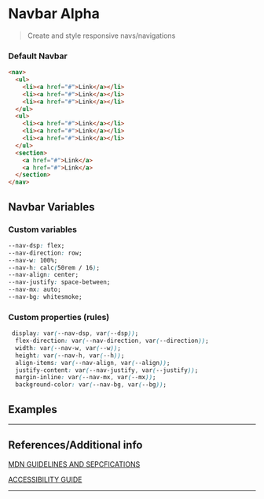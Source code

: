 # Navbar <span role="note" style="--note: var(--alpha)">Alpha</span>

> Create and style responsive navs/navigations

### Default Navbar

```html preview
<nav>
  <ul>
    <li><a href="#">Link</a></li>
    <li><a href="#">Link</a></li>
    <li><a href="#">Link</a></li>
  </ul>
  <ul>
    <li><a href="#">Link</a></li>
    <li><a href="#">Link</a></li>
    <li><a href="#">Link</a></li>
  </ul>
  <section>
    <a href="#">Link</a>
    <a href="#">Link</a>
  </section>
</nav>

```

## Navbar Variables

### Custom variables

```css
--nav-dsp: flex;
--nav-direction: row;
--nav-w: 100%;
--nav-h: calc(50rem / 16);
--nav-align: center;
--nav-justify: space-between;
--nav-mx: auto;
--nav-bg: whitesmoke;
```

### Custom properties (rules)

```css
 display: var(--nav-dsp, var(--dsp));
  flex-direction: var(--nav-direction, var(--direction));
  width: var(--nav-w, var(--w));
  height: var(--nav-h, var(--h));
  align-items: var(--nav-align, var(--align));
  justify-content: var(--nav-justify, var(--justify));
  margin-inline: var(--nav-mx, var(--mx));
  background-color: var(--nav-bg, var(--bg));
```

## Examples


----
## References/Additional info


[MDN GUIDELINES AND SEPCFICATIONS](https://developer.mozilla.org/en-US/docs/Web/HTML/Element/nav, ':target="_blank"')

[ACCESSIBILITY GUIDE](https://developer.mozilla.org/en-US/docs/Web/Accessibility/ARIA/Roles/navigation_role ':target="_blank"')

----
